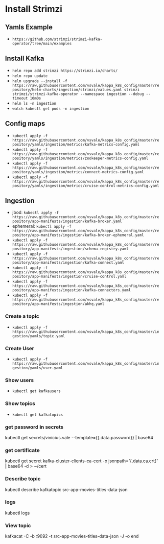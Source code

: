 # Install Strimzi

## Yamls Example

- `https://github.com/strimzi/strimzi-kafka-operator/tree/main/examples`

## Install Kafka

- `helm repo add strimzi https://strimzi.io/charts/`
- `helm repo update`
- `helm upgrade --install -f https://raw.githubusercontent.com/vsvale/kappa_k8s_config/master/repository/helm-charts/ingestion/strimzi/values.yaml strimzi strimzi/strimzi-kafka-operator --namespace ingestion --debug --timeout 10m0s`
- `helm ls -n ingestion`
- `watch kubectl get pods -n ingestion`

## Config maps

- `kubectl apply -f https://raw.githubusercontent.com/vsvale/kappa_k8s_config/master/repository/yamls/ingestion/metrics/kafka-metrics-config.yaml`
- `kubectl apply -f https://raw.githubusercontent.com/vsvale/kappa_k8s_config/master/repository/yamls/ingestion/metrics/zookeeper-metrics-config.yaml`
- `kubectl apply -f https://raw.githubusercontent.com/vsvale/kappa_k8s_config/master/repository/yamls/ingestion/metrics/connect-metrics-config.yaml`
- `kubectl apply -f https://raw.githubusercontent.com/vsvale/kappa_k8s_config/master/repository/yamls/ingestion/metrics/cruise-control-metrics-config.yaml`

## Ingestion

- jbod: `kubectl apply -f https://raw.githubusercontent.com/vsvale/kappa_k8s_config/master/repository/app-manifests/ingestion/kafka-broker.yaml`
- ephemeral: `kubectl apply -f https://raw.githubusercontent.com/vsvale/kappa_k8s_config/master/repository/app-manifests/ingestion/kafka-broker-ephemeral.yaml`
- `kubectl apply -f https://raw.githubusercontent.com/vsvale/kappa_k8s_config/master/repository/app-manifests/ingestion/schema-registry.yaml`
- `kubectl apply -f https://raw.githubusercontent.com/vsvale/kappa_k8s_config/master/repository/app-manifests/ingestion/kafka-connect.yaml`
- `kubectl apply -f https://raw.githubusercontent.com/vsvale/kappa_k8s_config/master/repository/app-manifests/ingestion/cruise-control.yaml`
- `kubectl apply -f https://raw.githubusercontent.com/vsvale/kappa_k8s_config/master/repository/app-manifests/ingestion/kafka-connectors.yaml`
- `kubectl apply -f https://raw.githubusercontent.com/vsvale/kappa_k8s_config/master/repository/app-manifests/ingestion/akhq.yaml`

### Create a topic

- `kubectl apply -f https://raw.githubusercontent.com/vsvale/kappa_k8s_config/master/ingestion/yamls/topic.yaml`

### Create User

- `kubectl apply -f https://raw.githubusercontent.com/vsvale/kappa_k8s_config/master/ingestion/yamls/user.yaml`

### Show users

- `kubectl get kafkausers`

### Show topics

- `kubectl get kafkatopics`

### get password in secrets

kubectl get secrets/vinicius.vale --template={{.data.password}} | base64

### get certificate

kubectl get secret kafka-cluster-clients-ca-cert -o jsonpath='{.data.ca\.crt}' | base64 -d > ~/cert

### Describe topic

kubectl describe kafkatopic src-app-movies-titles-data-json

### logs

kubectl logs <service>

### View topic

kafkacat -C -b <ip>:9092 -t src-app-movies-titles-data-json -J -o end
